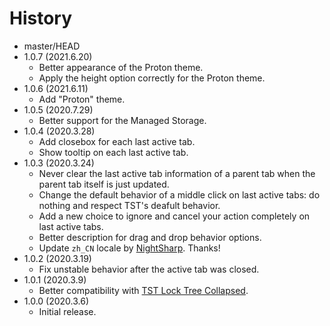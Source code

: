 # History

 - master/HEAD
 - 1.0.7 (2021.6.20)
   * Better appearance of the Proton theme.
   * Apply the height option correctly for the Proton theme.
 - 1.0.6 (2021.6.11)
   * Add "Proton" theme.
 - 1.0.5 (2020.7.29)
   * Better support for the Managed Storage.
 - 1.0.4 (2020.3.28)
   * Add closebox for each last active tab.
   * Show tooltip on each last active tab.
 - 1.0.3 (2020.3.24)
   * Never clear the last active tab information of a parent tab when the parent tab itself is just updated.
   * Change the default behavior of a middle click on last active tabs: do nothing and respect TST's deafult behavior.
   * Add a new choice to ignore and cancel your action completely on last active tabs.
   * Better description for drag and drop behavior options.
   * Update `zh_CN` locale by [NightSharp](https://github.com/NightSharp). Thanks!
 - 1.0.2 (2020.3.19)
   * Fix unstable behavior after the active tab was closed.
 - 1.0.1 (2020.3.9)
   * Better compatibility with [TST Lock Tree Collapsed](https://addons.mozilla.org/firefox/addon/tst-lock-tree-collapsed/).
 - 1.0.0 (2020.3.6)
   * Initial release.
